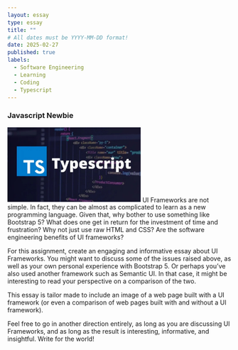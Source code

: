 ```yaml
---
layout: essay
type: essay
title: ""
# All dates must be YYYY-MM-DD format!
date: 2025-02-27
published: true
labels:
  - Software Engineering
  - Learning
  - Coding
  - Typescript
---
```


<h3>Javascript Newbie</h3>   
<img width="300px" class="rounded float-start pe-4" src="../img/essayTypescript/typescript.jpg">  
UI Frameworks are not simple. In fact, they can be almost as complicated to learn as a new programming language. Given that, why bother to use something like Bootstrap 5? What does one get in return for the investment of time and frustration? Why not just use raw HTML and CSS? Are the software engineering benefits of UI frameworks?

For this assignment, create an engaging and informative essay about UI Frameworks. You might want to discuss some of the issues raised above, as well as your own personal experience with Bootstrap 5. Or perhaps you’ve also used another framework such as Semantic UI. In that case, it might be interesting to read your perspective on a comparison of the two.

This essay is tailor made to include an image of a web page built with a UI framework (or even a comparison of web pages built with and without a UI framework).

Feel free to go in another direction entirely, as long as you are discussing UI Frameworks, and as long as the result is interesting, informative, and insightful. Write for the world!


